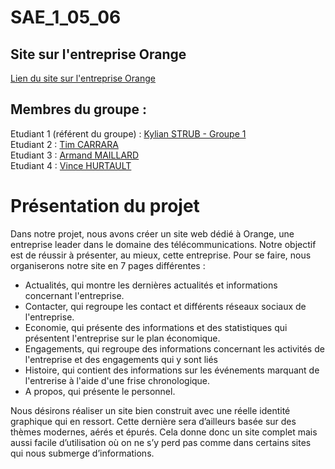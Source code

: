    # SAE_1_05_06

## Site sur l'entreprise Orange    

[Lien du site sur l'entreprise Orange](https://kylian-strub.github.io/s1-2023-ihm/)

## Membres du groupe :

Etudiant 1 (référent du groupe) :  [Kylian STRUB - Groupe 1](mailto:kylian.strub@edu.univ-fcomte.fr?subject=SAE_1_05_06)  
Etudiant 2 : [Tim CARRARA](mailto:tim.carrara@edu.univ-fcomte.fr?subject=SAE_1_05_06)   
Etudiant 3 : [Armand MAILLARD](mailto:armand.maillard@edu.univ-fcomte.fr?subject=SAE_1_05_06)  
Etudiant 4 : [Vince HURTAULT](mailto:vince.hurtault@edu.univ-fcomte.fr?subject=SAE_1_05_06)  

# Présentation du projet

Dans notre projet, nous avons créer un site web dédié à Orange, une entreprise leader dans le domaine des télécommunications. 
Notre objectif est de réussir à présenter, au mieux, cette entreprise. Pour se faire, nous organiserons notre site en 7 pages différentes :
- Actualités, qui montre les dernières actualités et informations concernant l'entreprise.
- Contacter, qui regroupe les contact et différents réseaux sociaux de l'entreprise.
- Economie, qui présente des informations et des statistiques qui présentent l'entreprise sur le plan économique.
- Engagements, qui regroupe des informations concernant les activités de l'entreprise et des engagements qui y sont liés
- Histoire, qui contient des informations sur les événements marquant de l'entrerise à l'aide d'une frise chronologique.
- A propos, qui présente le personnel.

Nous désirons réaliser un site bien construit avec une réelle identité graphique qui en ressort.
Cette dernière sera d’ailleurs basée sur des thèmes modernes, aérés et épurés.
Cela donne donc un site complet mais aussi facile d’utilisation où on ne s’y perd pas comme dans certains sites qui nous submerge d’informations.


